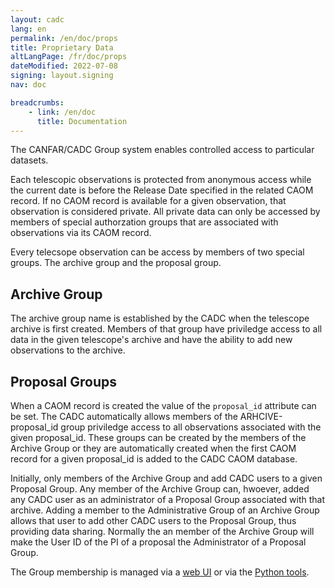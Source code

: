 ```yaml
---
layout: cadc
lang: en
permalink: /en/doc/props
title: Proprietary Data
altLangPage: /fr/doc/props
dateModified: 2022-07-08
signing: layout.signing
nav: doc

breadcrumbs:
    - link: /en/doc
      title: Documentation
---
```


<p>The CANFAR/CADC Group system enables controlled access to particular datasets.</p>

<p>
Each telescopic observations is protected from anonymous access while
the current date is before the Release Date specified in the related
CAOM record.  If no CAOM record is available for a given observation,
that observation is considered private. All private data can only be
accessed by members of special authorzation groups that are associated with
observations via its CAOM record.
</p>

<p>Every telecsope observation can be access by members of two special groups.  The archive group and the proposal group.</p>

<h2>Archive Group</h2>
<p>
The archive group name is established by the CADC when the
telescope archive is first created.  Members of that group have
priviledge access to all data in the given telescope's archive and have
the ability to add new observations to the archive.
</p>

<h2>Proposal Groups</h2>
<p>
When a CAOM record is created the value of the <code>proposal_id</code> attribute
can be set.  The CADC automatically allows members of the
ARHCIVE-proposal_id group priviledge access to all observations
associated with the given proposal_id.  These groups can be created by the members
of the Archive Group or they are automatically created when the
first CAOM record for a given proposal_id is added to the CADC CAOM database.
</p>

<p>
Initially, only members of the Archive Group and add CADC users to 
a given Proposal Group.  Any member of the Archive Group can, hwoever, added any CADC
user as an administrator of a Proposal Group associated with that archive.  Adding 
a member to the Administrative Group of an Archive Group allows that
user to add other CADC users to the Proposal Group, thus providing data sharing.  Normally
the an member of the Archive Group will make the User ID of the PI of a proposal 
the Administrator of a Proposal Group.
</p>

<p>The Group membership is managed via a <a href="/en/groups/">web UI</a> or via the <a href="../groups">Python tools</a>.</p>